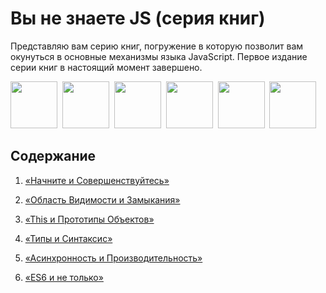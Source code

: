# Вы не знаете JS (серия книг)

Представляю вам серию книг, погружение в которую позволит вам окунуться в основные механизмы языка JavaScript. Первое издание серии книг в настоящий момент завершено.

<a href="http://shop.oreilly.com/product/0636920039303.do"><img src="up %26 going/cover.jpg" width="75"></a>&nbsp;
<a href="http://shop.oreilly.com/product/0636920026327.do"><img src="scope %26 closures/cover.jpg" width="75"></a>&nbsp;
<a href="http://shop.oreilly.com/product/0636920033738.do"><img src="this %26 object prototypes/cover.jpg" width="75"></a>&nbsp;
<a href="http://shop.oreilly.com/product/0636920033745.do"><img src="types %26 grammar/cover.jpg" width="75"></a>&nbsp;
<a href="http://shop.oreilly.com/product/0636920033752.do"><img src="async %26 performance/cover.jpg" width="75"></a>&nbsp;
<a href="http://shop.oreilly.com/product/0636920033769.do"><img src="es6 %26 beyond/cover.jpg" width="75"></a>
 

## Содержание

1. [«Начните и Совершенствуйтесь»](up%20%26%20going/README.md#Вы-не-знаете-js-Начните-и-Совершенствуйтесь)  

2. [«Область Видимости и Замыкания»](scope%20%26%20closures/README.md#Вы-не-знаете-js-Область-видимости-и-замыкания) 

3. [«This и Прототипы Объектов»](this%20%26%20object%20prototypes/README.md#you-dont-know-js-this--object-prototypes) 

4. [«Типы и Синтаксис»](types%20%26%20grammar/README.md#you-dont-know-js-types--grammar) 

5. [«Асинхронность и Производительность»](async%20%26%20performance/README.md#you-dont-know-js-async--performance) 

6. [«ES6 и не только»](es6%20%26%20beyond/README.md#you-dont-know-js-es6--beyond) 

 
